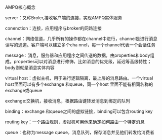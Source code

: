 AMPQ核心概念

server：又称Broler,接收客户端的连接，实现AMPQ实体服务

conenction：连接，应用程序与broker的网路连接

channel：网络信道，几乎所有的操作都在channel中进行，channel是进行消息读写的通道。客户端可以建立多个cha nnel，每一个channel代表一个会话任务

message：消息，服务器和应用程序之间传送的数据，由properties和body组成。properties可以对消息进行修饰，比如消息的优先级，延迟等高级特性；body则就是消息实体内容

virtual host：虚拟主机，用于进行逻辑隔离，最上层的消息路由。一个virtual host里面可以有多个exchange 和queue，同一个host 里面不能有相同名称的exchange或queue

exchange:交换机，接收消息，根据路由键转发消息到绑定的队列

binding：exchange 和queue之间的虚拟链接，binding可以包含routing key

routing key：一个路由规则，虚拟机可用他来确定如何路由一个特定消息

queue：也称为message queue，消息队列，保存消息并见他们转发给消费者
